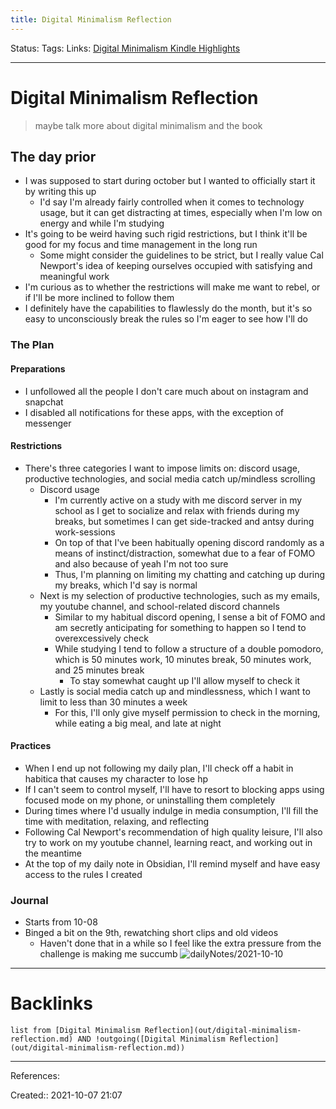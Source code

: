```yaml
---
title: Digital Minimalism Reflection
---
```

Status: 
Tags: 
Links: [Digital Minimalism Kindle Highlights](out/kindle-highlights/digital-minimalism-kindle-highlights.md)
___
# Digital Minimalism Reflection
> maybe talk more about digital minimalism and the book
## The day prior
- I was supposed to start during october but I wanted to officially start it by writing this up
	- I'd say I'm already fairly controlled when it comes to technology usage, but it can get distracting at times, especially when I'm low on energy and while I'm studying
- It's going to be weird having such rigid restrictions, but I think it'll be good for my focus and time management in the long run
	- Some might consider the guidelines to be strict, but I really value Cal Newport's idea of keeping ourselves occupied with satisfying and meaningful work
- I'm curious as to whether the restrictions will make me want to rebel, or if I'll be more inclined to follow them
- I definitely have the capabilities to flawlessly do the month, but it's so easy to unconsciously break the rules so I'm eager to see how I'll do
### The Plan
#### Preparations
- I unfollowed all the people I don't care much about on instagram and snapchat
- I disabled all notifications for these apps, with the exception of messenger
#### Restrictions
- There's three categories I want to impose limits on: discord usage, productive technologies, and social media catch up/mindless scrolling
	- Discord usage
		- I'm currently active on a study with me discord server in my school as I get to socialize and relax with friends during my breaks, but sometimes I can get side-tracked and antsy during work-sessions
		- On top of that I've been habitually opening discord randomly as a means of instinct/distraction, somewhat due to a fear of FOMO and also because of yeah I'm not too sure
		- Thus, I'm planning on limiting my chatting and catching up during my breaks, which I'd say is normal
	- Next is my selection of productive technologies, such as my emails, my youtube channel, and school-related discord channels
		- Similar to my habitual discord opening, I sense a bit of FOMO and am secretly anticipating for something to happen so I tend to overexcessively check
		- While studying I tend to follow a structure of a double pomodoro, which is 50 minutes work, 10 minutes break, 50 minutes work, and 25 minutes break
			- To stay somewhat caught up I'll allow myself to check it 
	- Lastly is social media catch up and mindlessness, which I want to limit to less than 30 minutes a week
		- For this, I'll only give myself permission to check in the morning, while eating a big meal, and late at night
#### Practices
- When I end up not following my daily plan, I'll check off a habit in habitica that causes my character to lose hp
- If I can't seem to control myself, I'll have to resort to blocking apps using focused mode on my phone, or uninstalling them completely
- During times where I'd usually indulge in media consumption, I'll fill the time with meditation, relaxing, and reflecting
- Following Cal Newport's recommendation of high quality leisure, I'll also try to work on my youtube channel, learning react, and working out in the meantime
- At the top of my daily note in Obsidian, I'll remind myself and have easy access to the rules I created
### Journal
- Starts from 10-08
- Binged a bit on the 9th, rewatching short clips and old videos
	- Haven't done that in a while so I feel like the extra pressure from the challenge is making me succumb
![dailyNotes/2021-10-10](None#^odxylw)
___
# Backlinks
```dataview
list from [Digital Minimalism Reflection](out/digital-minimalism-reflection.md) AND !outgoing([Digital Minimalism Reflection](out/digital-minimalism-reflection.md))
```
___
References:

Created:: 2021-10-07 21:07